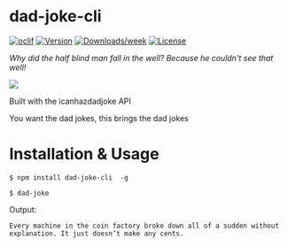 dad-joke-cli
========

[![oclif](https://img.shields.io/badge/cli-oclif-brightgreen.svg)](https://oclif.io)
[![Version](https://img.shields.io/npm/v/dad-joke.svg)](https://www.npmjs.com/package/dad-joke-cli)
[![Downloads/week](https://img.shields.io/npm/dw/dad-joke.svg)](https://www.npmjs.com/package/dad-joke-cli)
[![License](https://img.shields.io/npm/l/dad-joke.svg)](https://github.com/taylorosbourne/dad-joke/blob/master/package.json)

*Why did the half blind man fall in the well? Because he couldn't see that well!*

<img style="max-width: 400px" src="https://i.imgur.com/f8JzDel.png" />

<!-- ![icanhazdadjoke](https://i.imgur.com/f8JzDel.png "icanhazdadjoke") -->

Built with the icanhazdadjoke API

You want the dad jokes, this brings the dad jokes

<!-- toc -->
# Installation & Usage

`$ npm install dad-joke-cli  -g`

`$ dad-joke`

Output:

`Every machine in the coin factory broke down all of a sudden without explanation. It just doesn’t make any cents.`
